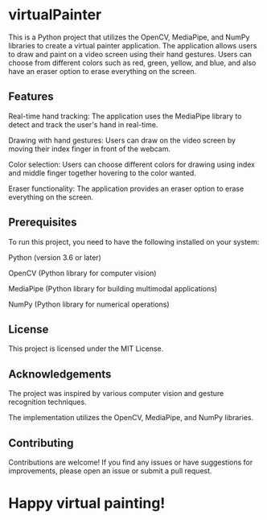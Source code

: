 # virtualPainter

This is a Python project that utilizes the OpenCV, MediaPipe, and NumPy libraries to create a virtual painter application. The application allows users to draw and paint on a video screen using their hand gestures. Users can choose from different colors such as red, green, yellow, and blue, and also have an eraser option to erase everything on the screen.

## Features
Real-time hand tracking: The application uses the MediaPipe library to detect and track the user's hand in real-time.

Drawing with hand gestures: Users can draw on the video screen by moving their index finger in front of the webcam.

Color selection: Users can choose different colors for drawing using index and middle finger together hovering to the color wanted.

Eraser functionality: The application provides an eraser option to erase everything on the screen.

## Prerequisites
To run this project, you need to have the following installed on your system:

Python (version 3.6 or later)

OpenCV (Python library for computer vision)

MediaPipe (Python library for building multimodal applications)

NumPy (Python library for numerical operations)


## License
This project is licensed under the MIT License.

## Acknowledgements
The project was inspired by various computer vision and gesture recognition techniques.

The implementation utilizes the OpenCV, MediaPipe, and NumPy libraries.


## Contributing
Contributions are welcome! If you find any issues or have suggestions for improvements, please open an issue or submit a pull request.



# Happy virtual painting!
